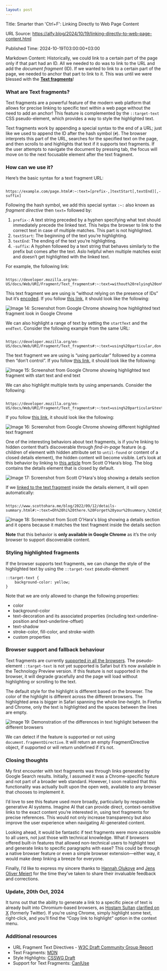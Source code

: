 ```yaml
---
layout: post
---
```

Title: Smarter than 'Ctrl+F': Linking Directly to Web Page Content

URL Source: https://alfy.blog/2024/10/19/linking-directly-to-web-page-content.html

Published Time: 2024-10-19T03:00:00+03:00

Markdown Content:
Historically, we could link to a certain part of the page only if that part had an ID. All we needed to do was to link to the URL and add the _document fragment_ (ID). If we wanted to link to a certain part of the page, we needed to anchor that part to link to it. This was until we were blessed with the **[Text fragments](https://wicg.github.io/scroll-to-text-fragment/)**!

### What are Text fragments?

Text fragments are a powerful feature of the modern web platform that allows for precise linking to specific text within a web page without the need to add an anchor! This feature is complemented by the `::target-text` CSS pseudo-element, which provides a way to style the highlighted text.

Text fragments work by appending a special syntax to the end of a URL; just like we used to append the ID after the hash symbol (`#`). The browser interprets this part of the URL, searches for the specified text on the page, and then scrolls to and highlights that text if it supports text fragments. If the user attempts to navigate the document by pressing tab, the focus will move on to the next focusable element after the text fragment.

### How can we use it?

Here’s the basic syntax for a text fragment URL:

```

https://example.com/page.html#:~:text=[prefix-,]textStart[,textEnd][,-suffix]

```

Following the hash symbol, we add this special syntax `:~:` also known as _fragment directive_ then `text=` followed by:

1.  `prefix-`: A text string preceded by a hyphen specifying what text should immediately precede the linked text. This helps the browser to link to the correct text in case of multiple matches. This part is not highlighted.
2.  `textStart`: The beginning of the text you’re highlighting.
3.  `textEnd`: The ending of the text you’re highlighting.
4.  `-suffix`: A hyphen followed by a text string that behaves similarly to the prefix but comes after the text. Aslo helpful when multiple matches exist and doesn’t get highlighted with the linked text.

For example, the following link:

```

https://developer.mozilla.org/en-US/docs/Web/URI/Fragment/Text_fragments#:~:text=without%20relying%20on%20the%20presence%20of%20IDs

```

This text fragment we are using is “without relying on the presence of IDs” but it’s [encoded](https://developer.mozilla.org/en-US/docs/Web/JavaScript/Reference/Global_Objects/encodeURIComponent). If you follow [this link](https://developer.mozilla.org/en-US/docs/Web/URI/Fragment/Text_fragments#:~:text=without%20relying%20on%20the%20presence%20of%20IDs), it should look like the following:

![Image 14: Screenshot from Google Chrome showing how highlighted text fragment look in Google Chrome](https://alfy.blog/images/2024/02/screenshot-01.png)

We can also highlight a range of text by setting the `startText` and the `endText`. Consider the following example from the same URL:

```

https://developer.mozilla.org/en-US/docs/Web/URI/Fragment/Text_fragments#:~:text=using%20particular,don't%20control

```

The text fragment we are using is “using particular” followed by a comma then “don’t control”. If you follow [this link](https://developer.mozilla.org/en-US/docs/Web/URI/Fragment/Text_fragments#:~:text=using%20particular,don't%20control), it should look like the following:

![Image 15: Screenshot from Google Chrome showing highlighted text fragment with start text and end text](https://alfy.blog/images/2024/02/screenshot-02.png)

We can also highlight multiple texts by using ampersands. Consider the following:

```

https://developer.mozilla.org/en-US/docs/Web/URI/Fragment/Text_fragments#:~:text=using%20particular&text=it%20allows

```

If you follow [this link](https://developer.mozilla.org/en-US/docs/Web/URI/Fragment/Text_fragments#:~:text=using%20particular&text=it%20allows), it should look like the following:

![Image 16: Screenshot from Google Chrome showing different highlighted text fragment](https://alfy.blog/images/2024/02/screenshot-03.png)

One of the interesting behaviors about text fragments, is if you’re linking to hidden content that’s discoverable through _find-in-page_ feature (e.g. children of element with hidden attribute set to `until-found` or content of a closed details element), the hidden content will become visible. Let’s look at this behavior by linking to [this article](https://www.scottohara.me/blog/2022/09/12/details-summary.html) from Scott O’Hara’s blog. The blog contains the details element that is closed by default.

![Image 17: Screenshot from Scott O'Hara's blog showing a details section](https://alfy.blog/images/2024/02/screenshot-04.png)

If we [linked to the text fragment](https://www.scottohara.me/blog/2022/09/12/details-summary.html#:~:text=Oh%20hi%20there.%20Forget%20your%20summary,%20didja) inside the details element, it will open automatically:

```

https://www.scottohara.me/blog/2022/09/12/details-summary.html#:~:text=Oh%20hi%20there.%20Forget%20your%20summary,%20didja

```

![Image 18: Screenshot from Scott O'Hara's blog showing a details section and it opens because it matches the text fragment inside the details section](https://alfy.blog/images/2024/02/screenshot-05.png)

**Note** that this behavior is **only available in Google Chrome** as it’s the only browser to support discoverable content.

### Styling highlighted fragments

If the browser supports text fragments, we can change the style of the highlighted text by using the `::target-text` pseudo-element

```
::target-text {
    background-color: yellow;
}
```

Note that we are only allowed to change the following properties:

*   color
*   background-color
*   text-decoration and its associated properties (including text-underline-position and text-underline-offset)
*   text-shadow
*   stroke-color, fill-color, and stroke-width
*   custom properties

### Browser support and fallback behaviour

Text fragments are currently [supported in all the browsers](https://caniuse.com/mdn-html_elements_a_text_fragments). The pseudo-element `::target-text` is not yet supported is Safari but it’s now available in the Technology Preview version. If this feature is not supported in the browser, it will degrade gracefully and the page will load without highlighting or scrolling to the text.

The default style for the highlight is different based on the browser. The color of the highlight is different across the different browsers. The highlighted area is bigger in Safari spanning the whole line-height. In Firefox and Chrome, only the text is highlighted and the spaces between the lines are empty.

![Image 19: Demonstration of the differences in text highlight between the different browsers](https://alfy.blog/images/2024/02/comparison.png)

We can detect if the feature is supported or not using `document.fragmentDirective`. It will return an empty FragmentDirective object, if supported or will return undefined if it’s not.

### Closing thoughts

My first encounter with text fragments was through links generated by Google Search results. Initially, I assumed it was a Chrome-specific feature and not part of a broader web standard. However, I soon realized that this functionality was actually built upon the open web, available to any browser that chooses to implement it.

I’d love to see this feature used more broadly, particularly by responsible generative AI systems. Imagine AI that can provide direct, context-sensitive links to the exact content you’re interested in, using text fragments for precise references. This would not only increase transparency but also improve the user experience when navigating AI-generated content.

Looking ahead, it would be fantastic if text fragments were more accessible to all users, not just those with technical knowledge. What if browsers offered built-in features that allowed non-technical users to highlight text and generate links to specific paragraphs with ease? This could be through a native browser feature or even a simple browser extension—either way, it would make deep linking a breeze for everyone.

Finally, I’d like to express my sincere thanks to [Hannah Olukoye](https://hannaholukoye.com/) and [Jens Oliver Meiert](https://meiert.com/) for the time they’ve taken to share their invaluable feedback and corrections.

### Update, 20th Oct, 2024

It turns out that the ability to generate a link to a specific piece of text is already built into Chromium-based browsers, as [Hostam Sultan](https://x.com/HosamSultan_) [clarified on X](https://x.com/HosamSultan_/status/1847768998349328553) (formerly Twitter). If you’re using Chrome, simply highlight some text, right-click, and you’ll find the “Copy link to highlight” option in the context menu.

### Additional resources

*   URL Fragment Text Directives - [W3C Draft Community Group Report](https://wicg.github.io/scroll-to-text-fragment/)
*   Text Fragments: [MDN](https://developer.mozilla.org/en-US/docs/Web/URI/Fragment/Text_fragments)
*   Style Highlights: [CSSWG Draft](https://drafts.csswg.org/css-pseudo/#highlight-styling)
*   Support for Text Fragments: [CanIUse](https://caniuse.com/mdn-html_elements_a_text_fragments)
